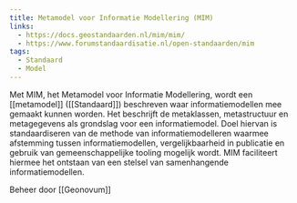 ```yaml
---
title: Metamodel voor Informatie Modellering (MIM)
links:
  - https://docs.geostandaarden.nl/mim/mim/
  - https://www.forumstandaardisatie.nl/open-standaarden/mim
tags:
  - Standaard
  - Model
---
```

Met MIM, het Metamodel voor Informatie Modellering, wordt een [[metamodel]] ([[Standaard]]) beschreven waar informatiemodellen mee gemaakt kunnen worden. Het beschrijft de metaklassen, metastructuur en metagegevens als grondslag voor een informatiemodel. Doel hiervan is standaardiseren van de methode van informatiemodelleren waarmee afstemming tussen informatiemodellen, vergelijkbaarheid in publicatie en gebruik van gemeenschappelijke tooling mogelijk wordt. MIM faciliteert hiermee het ontstaan van een stelsel van samenhangende informatiemodellen.

Beheer door [[Geonovum]]

<!-- toepassing: Nationale Politie, Kadaster -->



